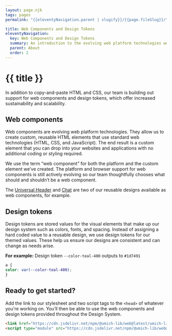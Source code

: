 ```yaml
---
layout: page.njk
tags: pages
permalink: "{{eleventyNavigation.parent | slugify}}/{{page.fileSlug}}/"

title: Web Components and Design Tokens
eleventyNavigation:
  key: Web Components and Design Tokens
  summary: An introduction to the evolving web platform technologies we use.
  parent: About
  order: 2
---
```


# {{ title }}

In addition to copy-and-paste HTML and CSS, our team is building out support for web components and design tokens, which offer increased sustainability and scalability.

## Web components

Web components are evolving web platform technologies. They allow us to create custom, reusable HTML elements that use standard web technologies (HTML, CSS, and JavaScript). The end result is a custom element that you can drop into your websites and applications with no additional coding or styling required.

We use the term “web component” for both the platform and the custom element we’ve created. The platform and browser support for web components is still actively evolving so our team thoughtfully chooses what should and shouldn’t be a web component.

The [Universal Header](/resuable-designs/universal-header/) and [Chat](/resuable-designs/chat/) are two of our reusable designs available as web components, for example.

## Design tokens

Design tokens are stored values for the visual elements that make up our design system such as colors, fonts, and spacing. Instead of assigning a hard coded value to a reusable design, we use design tokens for our themed values. These help us ensure our designs are consistent and can change as needs arise.

**For example:** Design token `--color-teal-400` outputs to `#1d7491`

```css
a {  
color: var(--color-teal-400);  
}
```

## Ready to get started?

Add the link to our stylesheet and two script tags to the `<head>` of whatever you're working on. You’ll then be able to use the web components and design tokens provided throughout the Design System.

```html
<link href="https://cdn.jsdelivr.net/npm/@umich-lib/web@latest/umich-lib.css" rel="stylesheet"/>
<script type="module" src="https://cdn.jsdelivr.net/npm/@umich-lib/web@latest/dist/umich-lib/umich-lib.esm.js"></script>
```
